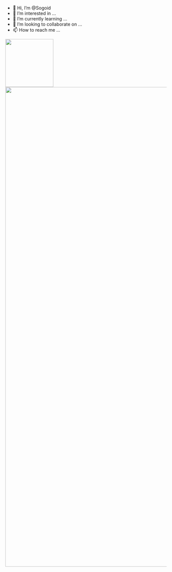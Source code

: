 - 👋 Hi, I’m @Sogoid
- 👀 I’m interested in ...
- 🌱 I’m currently learning ...
- 💞️ I’m looking to collaborate on ...
- 📫 How to reach me ...
<di>
<a href="https://github.com/Sogoid">
<img height="150cm" src="https://github-readme-stats.vercel.app/api?username=Sogoid&show_icons=true&theme=dracula&include_all_commits=true&count_private=true"/>
<img height="1500cm" src="https://github-readme-stats.vercel.app/api/top-langs/?username=Sogoid&layout=compact&langs_counts=15&theme=dracula"/>
</di>
<!---
Sogoid/Sogoid is a ✨ special ✨ repository because its `README.md` (this file) appears on your GitHub profile.
You can click the Preview link to take a look at your changes.
--->
